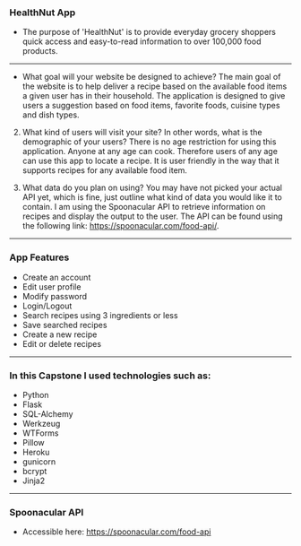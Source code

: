 ### HealthNut App
  - The purpose of 'HealthNut' is to provide everyday grocery shoppers quick access and easy-to-read information to over 100,000 food products.
----------------------------------------------------

* What goal will your website be designed to achieve?
The main goal of the website is to help deliver a recipe based on the available food items a given user has in their household. The application is designed to give users a suggestion based on food items, favorite foods, cuisine types and dish types. 
 
2. What kind of users will visit your site? In other words, what is the demographic of your users? 
There is no age restriction for using this application. Anyone at any age can cook. Therefore users of any age can use this app to locate a recipe. It is user friendly in the way that it supports recipes for any available food item.  

3. What data do you plan on using? You may have not picked your actual API yet, which is fine, just outline what kind of data you would like it to contain. 
I am using the Spoonacular API to retrieve information on recipes and display the output to the user. The API can be found using the following link: https://spoonacular.com/food-api/.

----------------------------------------------------

### App Features
  - Create an account
  - Edit user profile
  - Modify password
  - Login/Logout
  - Search recipes using 3 ingredients or less
  - Save searched recipes 
  - Create a new recipe
  - Edit or delete recipes

----------------------------------------------------

### In this Capstone I used technologies such as:
  - Python
  - Flask
  - SQL-Alchemy
  - Werkzeug
  - WTForms
  - Pillow
  - Heroku
  - gunicorn
  - bcrypt
  - Jinja2

----------------------------------------------------

### Spoonacular API 
- Accessible here: https://spoonacular.com/food-api

